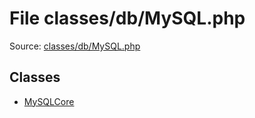 File classes/db/MySQL.php
=========

Source: [classes/db/MySQL.php](https://github.com/PrestaShop/PrestaShop/blob/1.5.0.17/classes/db/MySQL.php)


Classes
-------

* [MySQLCore](class.MySQLCore.md)

